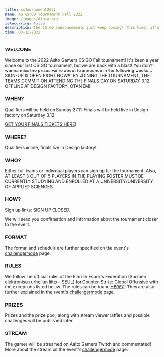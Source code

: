 ```yaml
---
title: csTournament2022
name: AG CS:GO Tournament Fall 2022
image: /images/digia.png
isRecurring: false
description: The CS:GO announcements just keep coming! This time, it's our biggest tournament of the fall season. Behold the Aalto Gamers CS:GO Fall tournament 2022. Gather up your team of young (or old) hitters to compete for a prize pool of a 1000€ or come just to have fun with your best mates! Online qualifiers will be held on Sunday 27.11. and the four best teams will face off in live finals at Design factory on Saturday 3.12.
time: 03-11-2022
---
```


### WELCOME

Welcome to the 2022 Aalto Gamers CS:GO Fall tournament! It's been a year since our last CS:GO tournament, but we are back with a blast! You don't wanna miss the prizes we're about to announce in the following weeks... SIGN-UP IS OPEN RIGHT NOW!!!
BY JOINING THE TOURNAMENT, THE TEAMS COMMIT ON ATTENDING THE FINALS DAY ON SATURDAY 3.12. OFFLINE AT DESIGN FACTORY, OTANIEMI!

### WHEN?

Qualifiers will be held on Sunday 27.11.
Finals will be held live in Design factory on Saturday 3.12.

[GET YOUR FINALS TICKETS HERE](https://kide.app/events/39ccfcd6-e6b5-42ff-99f3-152d2112e9bc)!

### WHERE?

Qualifiers online, finals live in Design factory!!

### WHO?

Either full teams or individual players can sign up for the tournament.
Also, AT LEAST 3 OUT OF 5 PLAYERS IN THE PLAYING ROSTER MUST BE CURRENTLY STUDYING AND ENROLLED AT A UNIVERSITY/UNIVERSITY OF APPLIED SCIENCES.

### HOW?

Sign up links:
SIGN UP CLOSED.

We will send you confirmation and information about the tournament closer to the event.

### FORMAT

The format and schedule are further specified on the event's [challengermode](https://www.challengermode.com/tournaments/0d0eac58-1512-47a7-3188-08daced39551) page.

### RULES

We follow the official rules of the Finnish Esports Federation (Suomen elektronisen urheilun liitto – SEUL) for Counter-Strike: Global Offensive with the exceptions listed below. The rules can be found [HERE0](http://seul.fi/e-urheilu/pelisaannot/turnaussaannot-csgo/#english-version.)!
They are also further explained in the event's [challengermode](https://www.challengermode.com/tournaments/0d0eac58-1512-47a7-3188-08daced39551) page.

### PRIZES

Prizes and the prize pool, along with stream viewer raffles and possible challenges will be published later.

### STREAM

The games will be streamed on Aalto Gamers Twitch and commentated! More about the stream on the event's [challengermode](https://www.challengermode.com/tournaments/0d0eac58-1512-47a7-3188-08daced39551) page.
